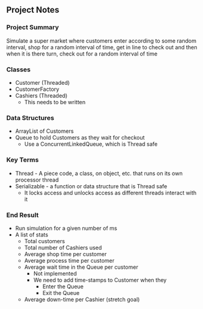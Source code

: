 ## Project Notes

### Project Summary

Simulate a super market where customers enter
according to some random interval, shop for a random
interval of time, get in line to check out and then
when it is there turn, check out for a random interval
of time

### Classes

* Customer (Threaded)
* CustomerFactory
* Cashiers (Threaded)
  * This needs to be written

### Data Structures

* ArrayList of Customers
* Queue to hold Customers as they wait for checkout
  * Use a ConcurrentLinkedQueue, which is Thread safe

### Key Terms

* Thread - A piece code, a class, on object, etc. that runs on its own processor thread
* Serializable - a function or data structure that is Thread safe
  * It locks access and unlocks access as different threads interact with it

### End Result

* Run simulation for a given number of ms
* A list of stats
  * Total customers
  * Total number of Cashiers used
  * Average shop time per customer
  * Average process time per customer
  * Average wait time in the Queue per customer
    * Not implemented
    * We need to add time-stamps to Customer when they
      * Enter the Queue
      * Exit the Queue
  * Average down-time per Cashier (stretch goal)
